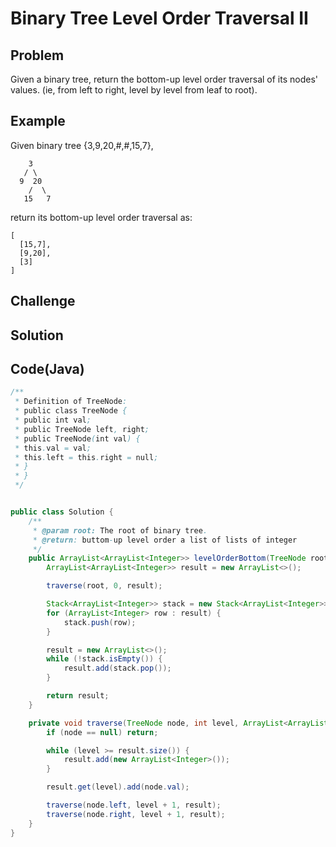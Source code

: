Binary Tree Level Order Traversal II
===


Problem
-------

Given a binary tree, return the bottom-up level order traversal of its nodes' values. (ie, from left to right, level by level from leaf to root).

Example
-------

Given binary tree {3,9,20,#,#,15,7},

        3
       / \
      9  20
        /  \
       15   7
 

return its bottom-up level order traversal as:

    [
      [15,7],
      [9,20],
      [3]
    ]

Challenge
---------

Solution
--------



Code(Java)
----------

```java
/**
 * Definition of TreeNode:
 * public class TreeNode {
 * public int val;
 * public TreeNode left, right;
 * public TreeNode(int val) {
 * this.val = val;
 * this.left = this.right = null;
 * }
 * }
 */


public class Solution {
    /**
     * @param root: The root of binary tree.
     * @return: buttom-up level order a list of lists of integer
     */
    public ArrayList<ArrayList<Integer>> levelOrderBottom(TreeNode root) {
        ArrayList<ArrayList<Integer>> result = new ArrayList<>();

        traverse(root, 0, result);

        Stack<ArrayList<Integer>> stack = new Stack<ArrayList<Integer>>();
        for (ArrayList<Integer> row : result) {
            stack.push(row);
        }

        result = new ArrayList<>();
        while (!stack.isEmpty()) {
            result.add(stack.pop());
        }

        return result;
    }

    private void traverse(TreeNode node, int level, ArrayList<ArrayList<Integer>> result) {
        if (node == null) return;

        while (level >= result.size()) {
            result.add(new ArrayList<Integer>());
        }

        result.get(level).add(node.val);

        traverse(node.left, level + 1, result);
        traverse(node.right, level + 1, result);
    }
}

```
